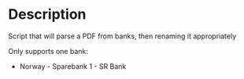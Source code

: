 # Description

Script that will parse a PDF from banks, then renaming it appropriately

Only supports one bank:
* Norway - Sparebank 1 - SR Bank

